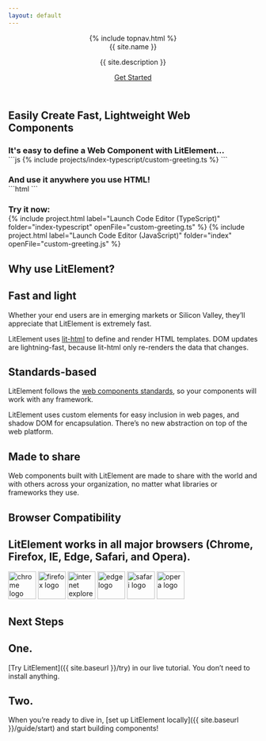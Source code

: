 ```yaml
---
layout: default
---
```


<header class="hero" markdown="0">
{% include topnav.html %}
<div class="wrapper">
<div class="hero-title">{{ site.name }}</div>
<p class="hero-caption">{{ site.description }}</p>
<a class="hero-link link-with-arrow" href="{{ site.baseurl }}/guide">Get Started</a>
</div>
</header>

<section id="section-snippet">
<div class="wrapper">
<h1 class="title">
Easily Create Fast, Lightweight Web Components
</h1>

<div class="responsive-row">

<h3 class="description" style="flex: 1; margin-bottom: 0; max-width: 600px;">It's easy to define a Web Component with LitElement...</h3>

<div style="flex: 2 2 50%">
```js
{% include projects/index-typescript/custom-greeting.ts %}
```

</div>

</div>
<div class="responsive-row">

<h3 class="description" style="flex: 1; margin-bottom: 0; max-width: 600px;">And use it anywhere you use HTML!</h3>

<div style="flex: 2 2 50%">
```html
<custom-greeting name="Everyone"></custom-greeting>
```

</div>

</div>
<div class="responsive-row">

<h3 class="description" style="flex: 1; margin-bottom: 0; max-width: 600px;">Try it now:</h3>

<div style="flex: 2 2 50%">
{% include project.html label="Launch Code Editor (TypeScript)" folder="index-typescript" openFile="custom-greeting.ts" %}
{% include project.html label="Launch Code Editor (JavaScript)" folder="index" openFile="custom-greeting.js" %}

</div>

</div>
</div>
</section>

<section>
<div class="wrapper">

<h1 class="title">Why use LitElement?</h1>

<div class="responsive-row">
<div style="flex: 1">

<h2 class="caption">Fast and light</h2>

Whether your end users are in emerging markets or Silicon Valley, they’ll appreciate that LitElement is extremely fast.

LitElement uses [lit-html](https://github.com/Polymer/lit-html) to define and render HTML templates. DOM updates are lightning-fast, because lit-html only re-renders the data that changes.

</div>
<div style="flex: 1">

<h2 class="caption">Standards-based</h2>

LitElement follows the [web components standards](https://developer.mozilla.org/en-US/docs/Web/Web_Components), so your components will work with any framework.

LitElement uses custom elements for easy inclusion in web pages, and shadow DOM for encapsulation. There’s no new abstraction on top of the web platform.

</div>
<div style="flex: 1">

<h2 class="caption">Made to share</h2>

Web components built with LitElement are made to share with the world and with others across your organization, no matter what libraries or frameworks they use.

</div>
</div>
</div>
</section>


<section>
<div class="wrapper">

<h1 class="title">Browser Compatibility</h1>
<h2 class="description">LitElement works in all major browsers (Chrome, Firefox, IE, Edge, Safari, and Opera). </h2>
<div id="browser-thumbnails" style="margin-bottom: 20px;">
<img width="56" width="56" src="{{ site.baseurl }}/images/browsers/chrome_128x128.png" alt="chrome logo">
<img width="56" width="56" src="{{ site.baseurl }}/images/browsers/firefox_128x128.png" alt="firefox logo">
<img width="56" width="56" src="{{ site.baseurl }}/images/browsers/internet-explorer_128x128.png" alt="internet explorer logo">
<img width="56" width="56" src="{{ site.baseurl }}/images/browsers/edge_128x128.png" alt="edge logo">
<img width="56" width="56" src="{{ site.baseurl }}/images/browsers/safari_128x128.png" alt="safari logo">
<img width="56" width="56" src="{{ site.baseurl }}/images/browsers/opera_128x128.png" alt="opera logo">
</div>

</div>
</section>

<section style="margin-bottom: 60px;">
<div class="wrapper">
<h1 class="title">Next Steps</h1>

<div class="responsive-row">

<div style="flex:1">
<h2 class="caption">One.</h2>
<p>[Try LitElement]({{ site.baseurl }}/try) in our live tutorial. You don’t need to install anything.</p>
</div>

<div style="flex:1">
<h2 class="caption">Two.</h2>
<p>When you’re ready to dive in, [set up LitElement locally]({{ site.baseurl }}/guide/start) and start building components!</p>
</div>

<div style="flex:1">
</div>

</div>
</div>
</section>
